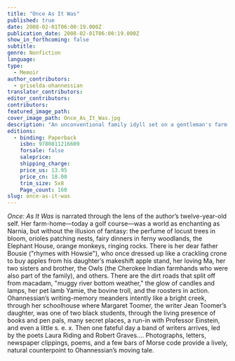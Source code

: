 ```yaml
---
title: "Once As It Was"
published: true
date: 2008-02-01T06:00:19.000Z
publication_date: 2008-02-01T06:00:19.000Z
show_in_forthcoming: false
subtitle:
genre: Nonfiction
language:
type:
  - Memoir
author_contributors:
  - griselda-ohannessian
translator_contributors:
editor_contributors:
contributors:
featured_image_path:
cover_image_path: Once_As_It_Was.jpg
description: "An unconventional family idyll set on a gentleman's farm in Pennsylvania in the 1930s, Once: As It Was is a vibrant pastoral memoir that mixes unsentimentality with childhood innocence in a moving story that builds to a spine-tingling confrontation. "
editions:
  - binding: Paperback
    isbn: 9780811216609
    forsale: false
    saleprice:
    shipping_charge:
    price_us: 13.95
    price_cn: 18.00
    trim_size: 5x8
    Page_count: 160
slug: once-as-it-was
---
```


_Once: As It Was_ is narrated through the lens of the author’s twelve-year-old self. Her farm-home—today a golf course—was a world as enchanting as Narnia, but without the illusion of fantasy: the perfume of locust trees in bloom, orioles patching nests, fairy dinners in ferny woodlands, the Elephant House, orange monkeys, ringing rocks. There is her dear father Bousie ("rhymes with Howsie"), who once dressed up like a crackling crone to buy apples from his daughter’s makeshift apple stand, her loving Ma, her two sisters and brother, the Owls (the Cherokee Indian farmhands who were also part of the family), and others. There are the dirt roads that split off from macadam, "muggy river bottom weather," the glow of candles and lamps, her pet lamb Yamie, the bovine troll, and the roosters in action. Ohannessian’s writing-memory meanders intently like a bright creek, through her schoolhouse where Margaret Toomer, the writer Jean Toomer’s daughter, was one of two black students, through the living presence of books and pen pals, many secret places, a run-in with Professor Einstein, and even a little s. e. x. Then one fateful day a band of writers arrives, led by the poets Laura Riding and Robert Graves.... Photographs, letters, newspaper clippings, poems, and a few bars of Morse code provide a lively, natural counterpoint to Ohannessian’s moving tale.

